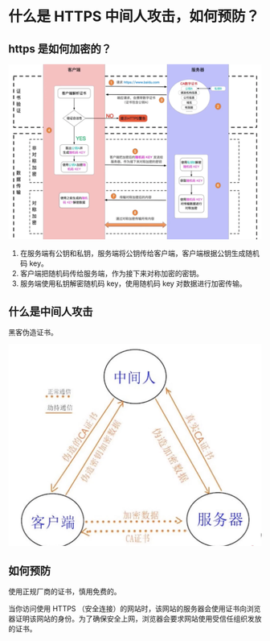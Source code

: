 # 什么是 HTTPS 中间人攻击，如何预防？

## https 是如何加密的？

![https加密过程](./images/https加密过程.png)

1. 在服务端有公钥和私钥，服务端将公钥传给客户端，客户端根据公钥生成随机码 key。
2. 客户端把随机码传给服务端，作为接下来对称加密的密钥。
3. 服务端使用私钥解密随机码 key，使用随机码 key 对数据进行加密传输。

## 什么是中间人攻击

黑客伪造证书。

![中间人攻击](./images/中间人攻击.png)

## 如何预防

使用正规厂商的证书，慎用免费的。

当你访问使用 HTTPS （安全连接）的网站时，该网站的服务器会使用证书向浏览器证明该网站的身份。为了确保安全上网，浏览器会要求网站使用受信任组织发放的证书。